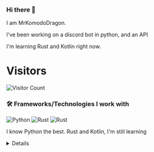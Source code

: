 ### Hi there 👋


I am MrKomodoDragon.

I've been working on a discord bot in python, and an API

I'm learning Rust and Kotlin right now.




# Visitors
![Visitor Count](https://profile-counter.glitch.me/%7BMrKomodoDragon%7D/count.svg)

### 🛠 Frameworks/Technologies I work with
<img alt="Python" src="https://img.shields.io/badge/python%20-%2314354C.svg?&style=for-the-badge&logo=python&logoColor=white"/> <img alt="Rust" src="https://img.shields.io/badge/rust%20-%2314354C.svg?&style=for-the-badge&logo=rust&logoColor=white"/> <img alt="Rust" src="https://img.shields.io/badge/kotlin%20-%2314354C.svg?&style=for-the-badge&logo=kotlin&logoColor=white"/>

I know Python the best. Rust and Kotlin, I'm still learning

<details>
# My Stats
[![Anurag's github stats](https://github-readme-stats.vercel.app/api?username=MrKomodoDragon)](https://github.com/anuraghazra/github-readme-stats)

# Languages I Use
![Top Langs](https://github-readme-stats.vercel.app/api/top-langs/?username=MrKomodoDragon&theme=tokyonight)

# Some more stats
<!--START_SECTION:waka-->
![Profile Views](http://img.shields.io/badge/Profile%20Views-8-blue)

**🐱 My Github Data** 

> 🏆 233 Contributions in the Year 2021
 > 
> 📦 41.7 kB Used in Github's Storage 
 > 
> 🚫 Not Opted to Hire
 > 
> 📜 33 Public Repositories 
 > 
> 🔑 0 Private Repositories  
 > 
**I'm an Early 🐤** 

```text
🌞 Morning    0 commits      ░░░░░░░░░░░░░░░░░░░░░░░░░   0.0% 
🌆 Daytime    1 commits      ████████████░░░░░░░░░░░░░   50.0% 
🌃 Evening    1 commits      ████████████░░░░░░░░░░░░░   50.0% 
🌙 Night      0 commits      ░░░░░░░░░░░░░░░░░░░░░░░░░   0.0%

```
📅 **I'm Most Productive on Wednesday** 

```text
Monday       0 commits      ░░░░░░░░░░░░░░░░░░░░░░░░░   0.0% 
Tuesday      0 commits      ░░░░░░░░░░░░░░░░░░░░░░░░░   0.0% 
Wednesday    1 commits      ████████████░░░░░░░░░░░░░   50.0% 
Thursday     0 commits      ░░░░░░░░░░░░░░░░░░░░░░░░░   0.0% 
Friday       1 commits      ████████████░░░░░░░░░░░░░   50.0% 
Saturday     0 commits      ░░░░░░░░░░░░░░░░░░░░░░░░░   0.0% 
Sunday       0 commits      ░░░░░░░░░░░░░░░░░░░░░░░░░   0.0%

```


📊 **This Week I Spent My Time On** 

```text
⌚︎ Time Zone: America/Los_Angeles

💬 Programming Languages: 
Python                   8 hrs 48 mins       ██████████████████░░░░░░░   74.34% 
Other                    1 hr 12 mins        ██░░░░░░░░░░░░░░░░░░░░░░░   10.15% 
Markdown                 39 mins             █░░░░░░░░░░░░░░░░░░░░░░░░   5.53% 
Rust                     18 mins             ░░░░░░░░░░░░░░░░░░░░░░░░░   2.64% 
YAML                     14 mins             ░░░░░░░░░░░░░░░░░░░░░░░░░   1.98%

🔥 Editors: 
VS Code                  11 hrs 51 mins      █████████████████████████   100.0%

🐱‍💻 Projects: 
aiodevision              5 hrs 24 mins       ███████████░░░░░░░░░░░░░░   45.65% 
sir-komodobot            2 hrs 56 mins       ██████░░░░░░░░░░░░░░░░░░░   24.82% 
cpython                  1 hr 28 mins        ███░░░░░░░░░░░░░░░░░░░░░░   12.37% 
polaroid                 1 hr 12 mins        ██░░░░░░░░░░░░░░░░░░░░░░░   10.14% 
Unknown Project          26 mins             █░░░░░░░░░░░░░░░░░░░░░░░░   3.78%

💻 Operating System: 
Mac                      11 hrs 51 mins      █████████████████████████   100.0%

```

**I Mostly Code in Python** 

```text
Python                   6 repos             ████████████░░░░░░░░░░░░░   50.0% 
Java                     1 repo              ██░░░░░░░░░░░░░░░░░░░░░░░   8.33% 
HTML                     1 repo              ██░░░░░░░░░░░░░░░░░░░░░░░   8.33% 
Shell                    1 repo              ██░░░░░░░░░░░░░░░░░░░░░░░   8.33% 
Makefile                 1 repo              ██░░░░░░░░░░░░░░░░░░░░░░░   8.33%

```


**Timeline**

![Chart not found](https://raw.githubusercontent.com/MrKomodoDragon/MrKomodoDragon/main/charts/bar_graph.png) 


<!--END_SECTION:waka-->
</details>
